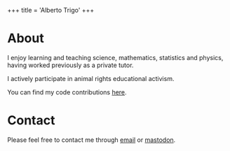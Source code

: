 +++
title  = 'Alberto Trigo'
+++

# About

I enjoy learning and teaching science, mathematics, statistics and physics, having worked previously as a private tutor.

I actively participate in animal rights educational activism.

You can find my code contributions [here](https://github.com/tunjan).

# Contact

Please feel free to contact me through [email](mailto:contact@albertotrigo.eu) or [mastodon](https://scicomm.xyz/@tunjan).


